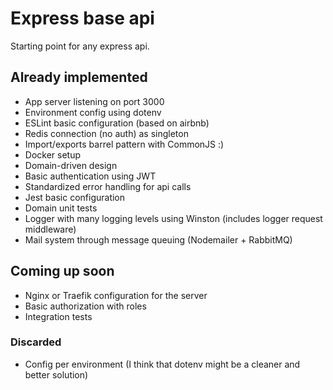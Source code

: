 # Express base api

Starting point for any express api.

## Already implemented

* App server listening on port 3000
* Environment config using dotenv
* ESLint basic configuration (based on airbnb)
* Redis connection (no auth) as singleton
* Import/exports barrel pattern with CommonJS :)
* Docker setup
* Domain-driven design
* Basic authentication using JWT
* Standardized error handling for api calls
* Jest basic configuration
* Domain unit tests
* Logger with many logging levels using Winston (includes logger request middleware)
* Mail system through message queuing (Nodemailer + RabbitMQ)

## Coming up soon

* Nginx or Traefik configuration for the server
* Basic authorization with roles
* Integration tests

### Discarded

* Config per environment (I think that dotenv might be a cleaner and better solution)
